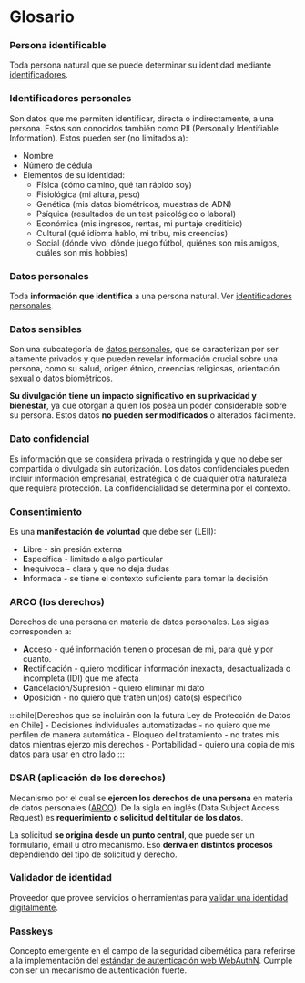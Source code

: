 
# Glosario

### Persona identificable

Toda persona natural que se puede determinar su identidad mediante [identificadores](./glossary.md#identificadores-personales).

### Identificadores personales

Son datos que me permiten identificar, directa o indirectamente, a una persona. Estos son  conocidos también como PII (Personally Identifiable Information). Estos pueden ser (no limitados a):

- Nombre
- Número de cédula
- Elementos de su identidad:
    - Física (cómo camino, qué tan rápido soy)
    - Fisiológica (mi altura, peso)
    - Genética (mis datos biométricos, muestras de ADN)
    - Psíquica (resultados de un test psicológico o laboral)
    - Económica (mis ingresos, rentas, mi puntaje crediticio)
    - Cultural (qué idioma hablo, mi tribu, mis creencias)
    - Social (dónde vivo, dónde juego fútbol, quiénes son mis amigos, cuáles son mis hobbies)

### Datos personales

Toda **información que identifica** a una persona natural. Ver [identificadores personales](./glossary.md#identificadores-personales).

### Datos sensibles

Son una subcategoría de [datos personales](./glossary.md#datos-personales), que se caracterizan por ser altamente privados y que pueden revelar información crucial sobre una persona, como su salud, origen étnico, creencias religiosas, orientación sexual o datos biométricos.

**Su divulgación tiene un impacto significativo en su privacidad y bienestar**, ya que otorgan a quien los posea un poder considerable sobre su persona. Estos datos **no pueden ser modificados** o alterados fácilmente.

### Dato confidencial

Es información que se considera privada o restringida y que no debe ser compartida o divulgada sin autorización.  Los datos confidenciales pueden incluir información empresarial, estratégica o de cualquier otra naturaleza que requiera protección. La confidencialidad se determina por el contexto.

### Consentimiento

Es una **manifestación de voluntad** que debe ser (LEII):

- **L**ibre - sin presión externa
- **E**specífica - limitado a algo particular
- **I**nequívoca - clara y que no deja dudas
- **I**nformada - se tiene el contexto suficiente para tomar la decisión

### ARCO (los derechos)

Derechos de una persona en materia de datos personales. Las siglas corresponden a:

- **A**cceso - qué información tienen o procesan de mi, para qué y por cuanto.
- **R**ectificación - quiero modificar información inexacta, desactualizada o incompleta (IDI) que me afecta
- **C**ancelación/Supresión - quiero eliminar mi dato
- **O**posición - no quiero que traten un(os) dato(s) específico

:::chile[Derechos que se incluirán con la futura Ley de Protección de Datos en Chile]
    - Decisiones individuales automatizadas - no quiero que me perfilen de manera automática
    - Bloqueo del tratamiento - no trates mis datos mientras ejerzo mis derechos
    - Portabilidad - quiero una copia de mis datos para usar en otro lado
:::

### DSAR (aplicación de los derechos)

Mecanismo por el cual se **ejercen los derechos de una persona** en materia de datos personales ([ARCO](./glossary.md#arco-los-derechos)). De la sigla en inglés (Data Subject Access Request) es **requerimiento o solicitud del titular de los datos**.

La solicitud **se origina desde un punto central**, que puede ser un formulario, email u otro mecanismo. Eso **deriva en distintos procesos** dependiendo del tipo de solicitud y derecho.

### Validador de identidad

Proveedor que provee servicios o herramientas para [validar una identidad digitalmente](./verification.md#validación-de-identidad).

### Passkeys

Concepto emergente en el campo de la seguridad cibernética para referirse a la implementación del [estándar de autenticación web WebAuthN](https://www.w3.org/TR/webauthn-2/). Cumple con ser un mecanismo de autenticación fuerte.
